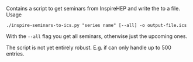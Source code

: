 Contains a script to get seminars from InspireHEP and write the to a file. 
Usage

```
./inspire-seminars-to-ics.py "series name" [--all] -o output-file.ics
```

With the `--all` flag you get all seminars, otherwise just the upcoming ones. 

The script is not yet entirely robust. E.g. if can only handle up to 500 entries.